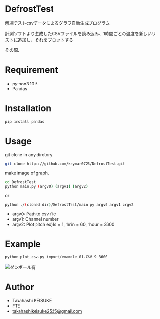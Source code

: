 # DefrostTest
解凍テストcsvデータによるグラフ自動生成プログラム


計測ソフトより生成したCSVファイルを読み込み、1時間ごとの温度を新しいリストに追加し、それをプロットする

その際、

# Requirement

* python3.10.5
* Pandas

# Installation

```bash
pip install pandas
```

# Usage

git clone in any dirctory

```bash
git clone https://github.com/keymar0725/DefrostTest.git
```

make image of graph.

```bash
cd DefrostTest
python main.py (argv0) (argv1) (argv2)
```

or

```bash
python ./(cloned dir)/DefrostTest/main.py argv0 argv1 argv2
```

* argv0: Path to csv file
* argv1: Channel number
* argv2: Plot pitch
  ex)1s = 1, 1min = 60, 1hour = 3600


# Example

```bash
python plot_csv.py import/example_01.CSV 9 3600
```

![ダンボール有](https://user-images.githubusercontent.com/47661559/177715451-16ba89ac-fcd3-4529-a745-0fc2129ee838.jpg)

# Author

* Takahashi KEISUKE
* FTE
* takahashikeisuke2525@gmail.com
